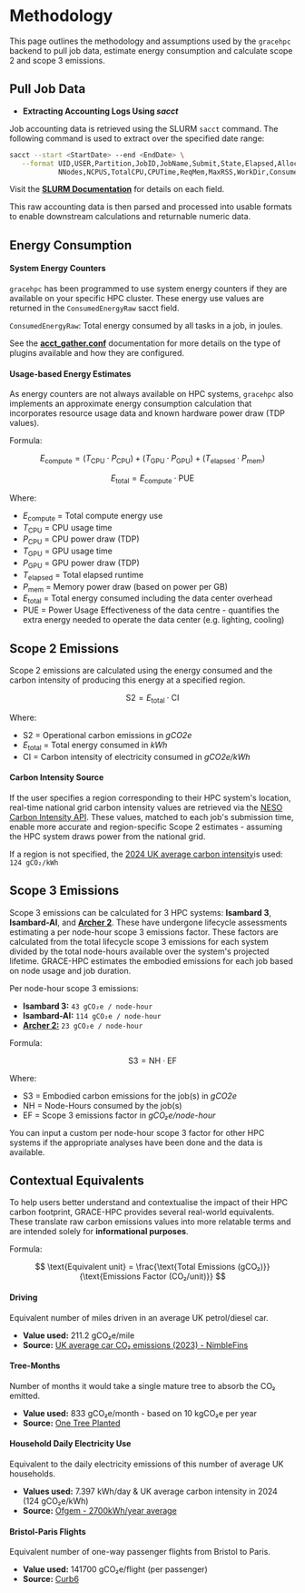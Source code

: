 # Methodology 

This page outlines the methodology and assumptions used by the `gracehpc` backend to pull job data, estimate energy consumption and calculate scope 2 and scope 3 emissions.


## Pull Job Data

- **Extracting Accounting Logs Using *sacct***

Job accounting data is retrieved using the SLURM `sacct` command. The following command is used to extract over the specified date range:

```bash
sacct --start <StartDate> --end <EndDate> \
   --format UID,USER,Partition,JobID,JobName,Submit,State,Elapsed,AllocTRES, \ 
            NNodes,NCPUS,TotalCPU,CPUTime,ReqMem,MaxRSS,WorkDir,ConsumedEnergyRaw
```

Visit the [**SLURM Documentation**](https://slurm.schedmd.com/sacct.html) for details on each field.

This raw accounting data is then parsed and processed into usable formats to enable downstream calculations and returnable numeric data. 


## Energy Consumption

#### System Energy Counters

`gracehpc` has been programmed to use system energy counters if they are available on your specific HPC cluster. These energy use values are returned in the `ConsumedEnergyRaw` sacct field.

`ConsumedEnergyRaw`: Total energy consumed by all tasks in a job, in joules. 

See the [**acct_gather.conf**](https://slurm.schedmd.com/acct_gather.conf.html) documentation for more details on the type of plugins available and how they are configured.

#### Usage-based Energy Estimates

As energy counters are not always available on HPC systems, `gracehpc` also implements an approximate energy consumption calculation that incorporates resource usage data and known hardware power draw (TDP values).

Formula:

$$
E_{\text{compute}} = (T_{\text{CPU}} \cdot P_{\text{CPU}}) + (T_{\text{GPU}} \cdot P_{\text{GPU}}) + (T_{\text{elapsed}} \cdot P_{\text{mem}})
$$

$$
E_{\text{total}} = E_{\text{compute}} \cdot \text{PUE}
$$

Where:

- $E_{\text{compute}}$ = Total compute energy use 
- $T_{\text{CPU}}$ = CPU usage time 
- $P_{\text{CPU}}$ = CPU power draw (TDP)
- $T_{\text{GPU}}$ = GPU usage time
- $P_{\text{GPU}}$ = GPU power draw (TDP)
- $T_{\text{elapsed}}$ = Total elapsed runtime 
- $P_{\text{mem}}$ = Memory power draw (based on power per GB)
- $E_{\text{total}}$ = Total energy consumed including the data center overhead
- $\text{PUE}$ = Power Usage Effectiveness of the data centre - quantifies the extra energy needed to operate the data center (e.g. lighting, cooling)




## Scope 2 Emissions 

Scope 2 emissions are calculated using the energy consumed and the carbon intensity of producing this energy at a specified region.

$$
\text{S2} = E_{\text{total}} \cdot \text{CI}
$$

Where:

- $\text{S2}$ = Operational carbon emissions in *gCO2e*
- $E_{\text{total}}$ = Total energy consumed in *kWh*
- $\text{CI}$ = Carbon intensity of electricity consumed in *gCO2e/kWh*

#### Carbon Intensity Source

If the user specifies a region corresponding to their HPC system's location,  real-time national grid carbon intensity values are retrieved via the [NESO Carbon Intensity API](https://carbonintensity.org.uk). These values, matched to each job's submission time, enable more accurate and region-specific Scope 2 estimates - assuming the HPC system draws power from the national grid.

If a region is not specified, the [2024 UK average carbon intensity](https://www.carbonbrief.org/analysis-uks-electricity-was-cleanest-ever-in-2024/)is used: `124 gCO₂/kWh`




## Scope 3 Emissions

Scope 3 emissions can be calculated for 3 HPC systems: **Isambard 3**, **Isambard-AI**, and [**Archer 2**](https://docs.archer2.ac.uk/user-guide/energy/). These have undergone lifecycle assessments estimating a per node-hour scope 3 emissions factor. These factors are calculated from the total lifecycle scope 3 emissions for each system divided by the total node-hours available over the system's projected lifetime. GRACE-HPC estimates the embodied emissions for each job based on node usage and job duration.

Per node-hour scope 3 emissions:

- **Isambard 3:** `43 gCO₂e / node-hour`
- **Isambard-AI:** `114 gCO₂e / node-hour`
- [**Archer 2:**](https://docs.archer2.ac.uk/user-guide/energy/) `23 gCO₂e / node-hour`

Formula:

$$
\text{S3} = \text{NH} \cdot \text{EF}
$$

Where:

- $\text{S3}$ = Embodied carbon emissions for the job(s) in *gCO2e*
- $\text{NH}$ = Node-Hours consumed by the job(s)
- $\text{EF}$ = Scope 3 emissions factor in *gCO₂e/node-hour*

You can input a custom per node-hour scope 3 factor for other HPC systems if the appropriate analyses have been done and the data is available.


## Contextual Equivalents

To help users better understand and contextualise the impact of their HPC carbon footprint, GRACE-HPC provides several real-world equivalents. These translate raw carbon emissions values into more relatable terms and are intended solely for **informational purposes**.

Formula:

$$
\text{Equivalent unit} = \frac{\text{Total Emissions (gCO₂)}}{\text{Emissions Factor (CO₂/unit)}}
$$

#### Driving
Equivalent number of miles driven in an average UK petrol/diesel car.

- **Value used:** 211.2 gCO₂e/mile 
- **Source:** [UK average car CO₂ emissions (2023) - NimbleFins](https://www.nimblefins.co.uk/average-co2-emissions-car-uk#nogo)


#### Tree-Months
Number of months it would take a single mature tree to absorb the CO₂ emitted.

- **Value used:** 833 gCO₂e/month - based on 10 kgCO₂e per year
- **Source:** [One Tree Planted](https://onetreeplanted.org/blogs/stories/how-much-co2-does-tree-absorb?srsltid=AfmBOopRTUnD98_burqqG8JqB93xk9VGxHDDes7QyZj0p-OMyvQSgJsG)


#### Household Daily Electricity Use
Equivalent to the daily electricity emissions of this number of average UK households.

- **Values used:** 7.397 kWh/day & UK average carbon intensity in 2024 (124 gCO₂e/kWh)
- **Source:** [Ofgem - 2700kWh/year average](https://www.ofgem.gov.uk/average-gas-and-electricity-usage)

#### Bristol-Paris Flights
Equivalent number of one-way passenger flights from Bristol to Paris.

- **Value used:** 141700 gCO₂e/flight (per passenger)
- **Source:** [Curb6](https://curb6.com/footprint/flights/bristol-brs/paris-cdg)







